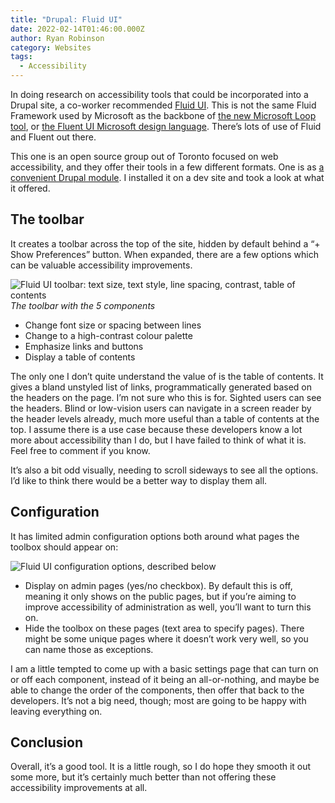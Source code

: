 ```yaml
---
title: "Drupal: Fluid UI"
date: 2022-02-14T01:46:00.000Z
author: Ryan Robinson
category: Websites
tags:
  - Accessibility
---
```


In doing research on accessibility tools that could be incorporated into a Drupal site, a co-worker recommended [Fluid UI](https://fluidproject.org/). This is not the same Fluid Framework used by Microsoft as the backbone of [the new Microsoft Loop tool](https://www.zdnet.com/article/microsoft-introduces-loop-a-new-collaboration-tool-built-on-fluid-framework/), or [the Fluent UI Microsoft design language](https://developer.microsoft.com/en-us/fluentui). There’s lots of use of Fluid and Fluent out there.

This one is an open source group out of Toronto focused on web accessibility, and they offer their tools in a few different formats. One is as [a convenient Drupal module](https://www.drupal.org/project/fluidui). I installed it on a dev site and took a look at what it offered.

## The toolbar

It creates a toolbar across the top of the site, hidden by default behind a “+ Show Preferences” button. When expanded, there are a few options which can be valuable accessibility improvements.

![Fluid UI toolbar: text size, text style, line spacing, contrast, table of contents](/assets/img/2022/01/Fluid-UI-components.png)
_The toolbar with the 5 components_

- Change font size or spacing between lines
- Change to a high-contrast colour palette
- Emphasize links and buttons
- Display a table of contents

The only one I don’t quite understand the value of is the table of contents. It gives a bland unstyled list of links, programmatically generated based on the headers on the page. I’m not sure who this is for. Sighted users can see the headers. Blind or low-vision users can navigate in a screen reader by the header levels already, much more useful than a table of contents at the top. I assume there is a use case because these developers know a lot more about accessibility than I do, but I have failed to think of what it is. Feel free to comment if you know.

It’s also a bit odd visually, needing to scroll sideways to see all the options. I’d like to think there would be a better way to display them all.

## Configuration

It has limited admin configuration options both around what pages the toolbox should appear on:

![Fluid UI configuration options, described below](/assets/img/2022/01/Fluid-UI-configuration.png)

- Display on admin pages (yes/no checkbox). By default this is off, meaning it only shows on the public pages, but if you’re aiming to improve accessibility of administration as well, you’ll want to turn this on.
- Hide the toolbox on these pages (text area to specify pages). There might be some unique pages where it doesn’t work very well, so you can name those as exceptions.

I am a little tempted to come up with a basic settings page that can turn on or off each component, instead of it being an all-or-nothing, and maybe be able to change the order of the components, then offer that back to the developers. It’s not a big need, though; most are going to be happy with leaving everything on.

## Conclusion

Overall, it’s a good tool. It is a little rough, so I do hope they smooth it out some more, but it’s certainly much better than not offering these accessibility improvements at all.
